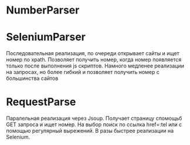 # NumberParser
# SeleniumParser
Последовательная реализация, по очереди открывает сайты и ищет номер по xpath. Позволяет получить номер, когда номер появляется только после выполнения js скриптов.
Намного медленее реализации на запросах, но более гибкий и позволяет получить номер с большинства сайтов

# RequestParse
Паралельная реализация через Jsoup. Получает страницу спомощьб GET запроса и ищет номер. На выбор поиск по ссылка href=:tel или с помощью регулярный вырежений.
В разы быстрее реализации на Selenium.
